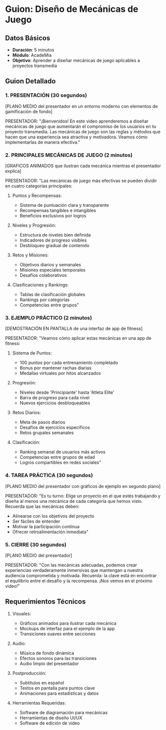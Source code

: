 # Guion: Diseño de Mecánicas de Juego

## Datos Básicos
- **Duración**: 5 minutos
- **Módulo**: AcadeMía
- **Objetivo**: Aprender a diseñar mecánicas de juego aplicables a proyectos transmedia

## Guion Detallado

### 1. PRESENTACIÓN (30 segundos)

[PLANO MEDIO del presentador en un entorno moderno con elementos de gamificación de fondo]

PRESENTADOR:
"¡Bienvenidos! En este video aprenderemos a diseñar mecánicas de juego que aumentarán el compromiso de los usuarios en tu proyecto transmedia. Las mecánicas de juego son las reglas y métodos que hacen que una experiencia sea atractiva y motivadora. Veamos cómo implementarlas de manera efectiva."

### 2. PRINCIPALES MECÁNICAS DE JUEGO (2 minutos)

[GRAFICOS ANIMADOS que ilustran cada mecánica mientras el presentador explica]

PRESENTADOR:
"Las mecánicas de juego más efectivas se pueden dividir en cuatro categorías principales:

1. Puntos y Recompensas:
   - Sistema de puntuación clara y transparente
   - Recompensas tangibles e intangibles
   - Beneficios exclusivos por logros

2. Niveles y Progresión:
   - Estructura de niveles bien definida
   - Indicadores de progreso visibles
   - Desbloqueo gradual de contenido

3. Retos y Misiones:
   - Objetivos diarios y semanales
   - Misiones especiales temporales
   - Desafíos colaborativos

4. Clasificaciones y Rankings:
   - Tablas de clasificación globales
   - Rankings por categorías
   - Competencias entre grupos"

### 3. EJEMPLO PRÁCTICO (2 minutos)

[DEMOSTRACIÓN EN PANTALLA de una interfaz de app de fitness]

PRESENTADOR:
"Veamos cómo aplicar estas mecánicas en una app de fitness:

1. Sistema de Puntos:
   - 100 puntos por cada entrenamiento completado
   - Bonus por mantener rachas diarias
   - Medallas virtuales por hitos alcanzados

2. Progresión:
   - Niveles desde 'Principiante' hasta 'Atleta Elite'
   - Barra de progreso para cada nivel
   - Nuevos ejercicios desbloqueables

3. Retos Diarios:
   - Meta de pasos diarios
   - Desafíos de ejercicios específicos
   - Retos grupales semanales

4. Clasificación:
   - Ranking semanal de usuarios más activos
   - Competencias entre grupos de edad
   - Logros compartibles en redes sociales"

### 4. TAREA PRÁCTICA (30 segundos)

[PLANO MEDIO del presentador con gráficos de ejemplo en segundo plano]

PRESENTADOR:
"Es tu turno: Elige un proyecto en el que estés trabajando y diseña al menos una mecánica de cada categoría que hemos visto. Recuerda que las mecánicas deben:
- Alinearse con los objetivos del proyecto
- Ser fáciles de entender
- Motivar la participación continua
- Ofrecer retroalimentación inmediata"

### 5. CIERRE (30 segundos)

[PLANO MEDIO del presentador]

PRESENTADOR:
"Con las mecánicas adecuadas, podemos crear experiencias verdaderamente inmersivas que mantengan a nuestra audiencia comprometida y motivada. Recuerda: la clave está en encontrar el equilibrio entre el desafío y la recompensa. ¡Nos vemos en el próximo video!"

## Requerimientos Técnicos

1. Visuales:
   - Gráficos animados para ilustrar cada mecánica
   - Mockups de interfaz para el ejemplo de la app
   - Transiciones suaves entre secciones

2. Audio:
   - Música de fondo dinámica
   - Efectos sonoros para las transiciones
   - Audio limpio del presentador

3. Postproducción:
   - Subtítulos en español
   - Textos en pantalla para puntos clave
   - Animaciones para estadísticas y datos

4. Herramientas Requeridas:
   - Software de diagramación para mecánicas
   - Herramientas de diseño UI/UX
   - Software de edición de video